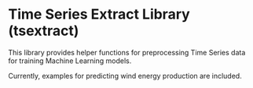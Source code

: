 # Time Series Extract Library (tsextract) #

This library provides helper functions for  preprocessing Time Series data for training Machine Learning models.  

Currently, examples for predicting wind energy production are included.







